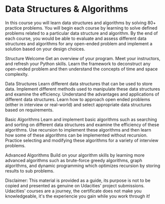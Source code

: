 # Data Structures & Algorithms
In this course you will learn data structures and algorithms by solving 80+ practice problems. You will begin each course by learning to solve defined problems related to a particular data structure and algorithm. By the end of each course, you would be able to evaluate and assess different data structures and algorithms for any open-ended problem and implement a solution based on your design choices.

Structure
Welcome
Get an overview of your program. Meet your instructors, and refresh your Python skills. Learn the framework to deconstruct any open-ended problem and then understand the concepts of time and space complexity.

Data Structures
Learn different data structures that can be used to store data. Implement different methods used to manipulate these data structures and examine the efficiency. Understand the advantages and applications of different data structures. Learn how to approach open ended problems (either in interview or real-world) and select appropriate data structures based on requirements.

Basic Algorithms
Learn and implement basic algorithms such as searching and sorting on different data structures and examine the efficiency of these algorithms. Use recursion to implement these algorithms and then learn how some of these algorithms can be implemented without recursion. Practice selecting and modifying these algorithms for a variety of interview problems.

Advanced Algorithms
Build on your algorithm skills by learning more advanced algorithms such as brute-force greedy algorithms, graph algorithms, and dynamic programming which optimizes recursion by storing results to sub problems.

Disclaimer:
This material is provided as a guide, its purpose is not to be copied and presented as genuine on Udacities' project submissions. Udacities' courses are a journey, the certificate does not make you knowledgeable, it's the experiencie you gain while you work through it!
 
